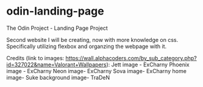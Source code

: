 # odin-landing-page
The Odin Project - Landing Page Project

Second website I will be creating, now with more knowledge on css.
Specifically utilizing flexbox and organzing the webpage with it.

Credits (link to images: https://wall.alphacoders.com/by_sub_category.php?id=327022&name=Valorant+Wallpapers):
Jett image - ExCharny
Phoenix image - ExCharny
Neon image- ExCharny
Sova image- ExCharny
home image- Suke
background image- TraDeN
